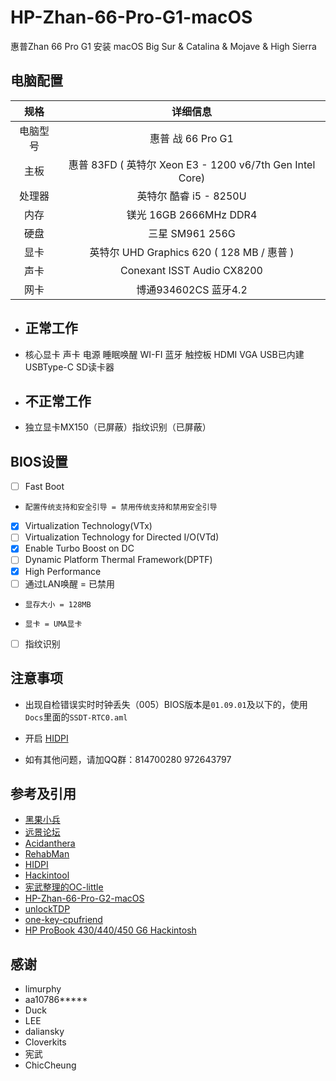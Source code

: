# HP-Zhan-66-Pro-G1-macOS
惠普Zhan 66 Pro G1 安装 macOS Big Sur & Catalina & Mojave & High Sierra 

## 电脑配置
|规格 | 详细信息|
|:-: | :-:|
|电脑型号|惠普 战 66 Pro G1|
|主板|惠普 83FD ( 英特尔 Xeon E3 - 1200 v6/7th Gen Intel Core)|
|处理器|英特尔 酷睿 i5 - 8250U|
|内存|镁光 16GB 2666MHz DDR4|
|硬盘|三星 SM961 256G|
|显卡|英特尔 UHD Graphics 620 ( 128 MB / 惠普 )|
|声卡|Conexant ISST Audio CX8200|
|网卡|博通934602CS 蓝牙4.2|


-  ## 正常工作
- 核心显卡 声卡 电源 睡眠唤醒 WI-FI 蓝牙 触控板 HDMI VGA USB已内建 USBType-C SD读卡器

- ## 不正常工作 
- 独立显卡MX150（已屏蔽）指纹识别（已屏蔽）

## BIOS设置

- [ ] Fast Boot
-     配置传统支持和安全引导 = 禁用传统支持和禁用安全引导
- [x] Virtualization Technology(VTx)
- [ ] Virtualization Technology for Directed I/O(VTd)
- [x] Enable Turbo Boost on DC
- [ ] Dynamic Platform Thermal Framework(DPTF)
- [x] High Performance 
- [ ] 通过LAN唤醒 = 已禁用
-     显存大小 = 128MB
-     显卡 = UMA显卡
- [ ] 指纹识别


## 注意事项
- 出现自检错误实时时钟丢失（005）BIOS版本是`01.09.01`及以下的，使用`Docs`里面的`SSDT-RTC0.aml` 

- 开启 [HIDPI](https://github.com/xzhih/one-key-hidpi)

- 如有其他问题，请加QQ群：814700280 972643797

## 参考及引用
- [黑果小兵](https://blog.daliansky.net)
- [远景论坛](http://www.pcbeta.com/)
- [Acidanthera](https://github.com/acidanthera)
- [RehabMan](https://bitbucket.org/RehabMan/)
- [HIDPI](https://github.com/xzhih/one-key-hidpi)
- [Hackintool](https://github.com/headkaze/Hackintool)
- [宪武整理的OC-little](https://github.com/daliansky/OC-little)
- [HP-Zhan-66-Pro-G2-macOS](https://github.com/chiccheung/HP-Zhan66-Pro14-G2-macOS)
- [unlockTDP](https://github.com/chiccheung/HP-Zhan66-Pro14-G2-macOS/tree/master/unlockTDP)
- [one-key-cpufriend](https://github.com/stevezhengshiqi/one-key-cpufriend)
- [HP ProBook 430/440/450 G6 Hackintosh](https://github.com/KirillSerogodsky/HP-ProBook-430-440-450-G6-Hackintosh)

## 感谢
- limurphy
- aa10786*****
- Duck
- LEE
- daliansky
- Cloverkits
- 宪武
- ChicCheung